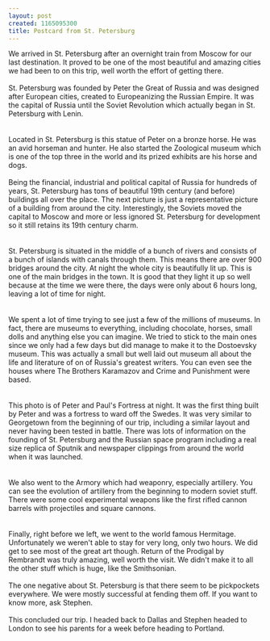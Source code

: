 ```yaml
--- 
layout: post
created: 1165095300
title: Postcard from St. Petersburg
---
```

We arrived in St. Petersburg after an overnight train from Moscow for our last destination.  It proved to be one of the most beautiful and amazing cities we had been to on this trip, well worth the effort of getting there.<br /><br />St. Petersburg was founded by Peter the Great of Russia and was designed after European cities, created to Europeanizing the Russian Empire.  It was the capital of Russia until the Soviet Revolution which actually began in St. Petersburg with Lenin.<br /><br /><a href="/sites/default/files/blog/StPetersburg1-719226.jpg"><img style="cursor:pointer;" src="/sites/default/files/blog/StPetersburg1-714992.jpg" alt="" border="0" /></a><br /><br />Located in St. Petersburg is this statue of Peter on a bronze horse.  He was an avid horseman and hunter.  He also started the Zoological museum which is one of the top three in the world and its prized exhibits are his horse and dogs.<br /><br />Being the financial, industrial and political capital of Russia for hundreds of years, St. Petersburg has tons of beautiful 19th century (and before) buildings all over the place.  The next picture is just a representative picture of a building from around the city.  Interestingly, the Soviets moved the capital to Moscow and more or less ignored St. Petersburg for development so it still retains its 19th century charm.<br /><br /><a href="/sites/default/files/blog/StPetersburg2-738776.jpg"><img style="cursor:pointer;" src="/sites/default/files/blog/StPetersburg2-737529.jpg" alt="" border="0" /></a><br /><br />St. Petersburg is situated in the middle of a bunch of rivers and consists of a bunch of islands with canals through them.  This means there are over 900 bridges around the city. At night the whole city is beautifully lit up.  This is one of the main bridges in the town.  It is good that they light it up so well because at the time we were there, the days were only about 6 hours long, leaving a lot of time for night.<br /><br /><a href="/sites/default/files/blog/StPetersburg3-793280.jpg"><img style="cursor:pointer;" src="/sites/default/files/blog/StPetersburg3-793120.jpg" alt="" border="0" /></a><br /><br />We spent a lot of time trying to see just a few of the millions of museums.  In fact, there are museums to everything, including chocolate, horses, small dolls and anything else you can imagine.  We tried to stick to the main ones since we only had a few days but did manage to make it to the Dostoevsky museum.  This was actually a small but well laid out museum all about the life and literature of on of Russia's greatest writers.  You can even see the houses where The Brothers Karamazov and Crime and Punishment were based.<br /><br /><a href="/sites/default/files/blog/StPetersburg4-766633.jpg"><img style="cursor:pointer;" src="/sites/default/files/blog/StPetersburg4-747482.jpg" alt="" border="0" /></a><br /><br />This photo is of Peter and Paul's Fortress at night.  It was the first thing built by Peter and was a fortress to ward off the Swedes.  It was very similar to Georgetown from the beginning of our trip, including a similar layout and never having been tested in battle.  There was lots of information on the founding of St. Petersburg and the Russian space program including a real size replica of Sputnik and newspaper clippings from around the world when it was launched.<br /><br /><a href="/sites/default/files/blog/StPetersburg5-725163.jpg"><img style="cursor:pointer;" src="/sites/default/files/blog/StPetersburg5-723993.jpg" alt="" border="0" /></a><br /><br />We also went to the Armory which had weaponry, especially artillery.  You can see the evolution of artillery from the beginning to modern soviet stuff.  There were some cool experimental weapons like the first rifled cannon barrels with projectiles and square cannons.<br /><br /><a href="/sites/default/files/blog/StPetersburg6-798774.jpg"><img style="cursor:pointer;" src="/sites/default/files/blog/StPetersburg6-797547.jpg" alt="" border="0" /></a><br /><br />Finally, right before we left, we went to the world famous Hermitage.  Unfortunately we weren't able to stay for very long, only two hours.  We did get to see most of the great art though.  Return of the Prodigal by Rembrandt was truly amazing, well worth the visit.  We didn't make it to all the other stuff which is huge, like the Smithsonian.<br /><br />The one negative about St. Petersburg is that there seem to be pickpockets everywhere.  We were mostly successful at fending them off.  If you want to know more, ask Stephen.<br /><br />This concluded our trip.  I headed back to Dallas and Stephen headed to London to see his parents for a week before heading to Portland.

